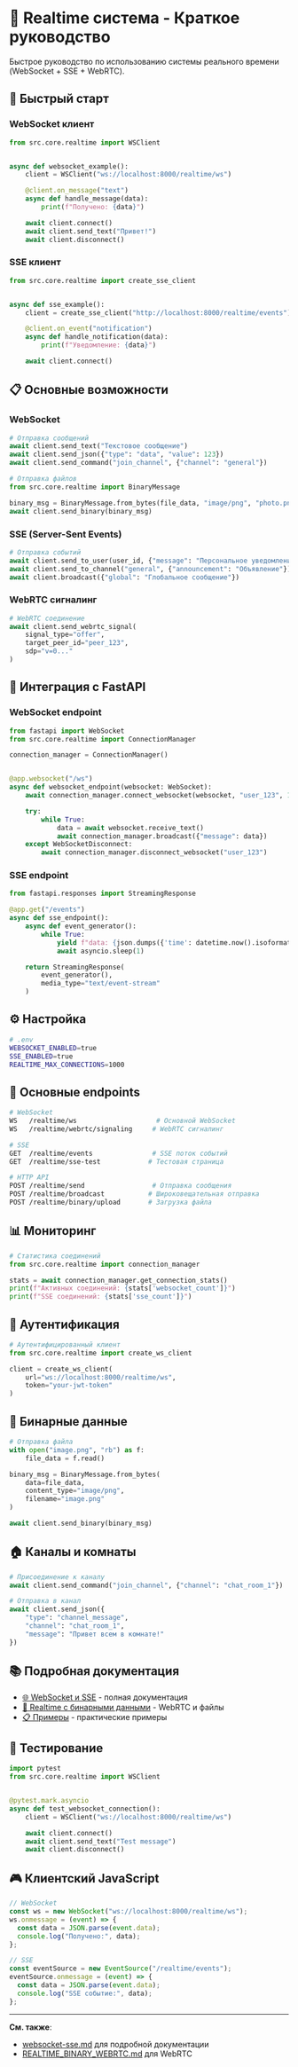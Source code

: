 # 🔄 Realtime система - Краткое руководство

Быстрое руководство по использованию системы реального времени (WebSocket + SSE + WebRTC).

## 🚀 Быстрый старт

### WebSocket клиент

```python
from src.core.realtime import WSClient


async def websocket_example():
    client = WSClient("ws://localhost:8000/realtime/ws")

    @client.on_message("text")
    async def handle_message(data):
        print(f"Получено: {data}")

    await client.connect()
    await client.send_text("Привет!")
    await client.disconnect()
```

### SSE клиент

```python
from src.core.realtime import create_sse_client


async def sse_example():
    client = create_sse_client("http://localhost:8000/realtime/events")

    @client.on_event("notification")
    async def handle_notification(data):
        print(f"Уведомление: {data}")

    await client.connect()
```

## 📋 Основные возможности

### WebSocket

```python
# Отправка сообщений
await client.send_text("Текстовое сообщение")
await client.send_json({"type": "data", "value": 123})
await client.send_command("join_channel", {"channel": "general"})

# Отправка файлов
from src.core.realtime import BinaryMessage

binary_msg = BinaryMessage.from_bytes(file_data, "image/png", "photo.png")
await client.send_binary(binary_msg)
```

### SSE (Server-Sent Events)

```python
# Отправка событий
await client.send_to_user(user_id, {"message": "Персональное уведомление"})
await client.send_to_channel("general", {"announcement": "Объявление"})
await client.broadcast({"global": "Глобальное сообщение"})
```

### WebRTC сигналинг

```python
# WebRTC соединение
await client.send_webrtc_signal(
    signal_type="offer",
    target_peer_id="peer_123",
    sdp="v=0..."
)
```

## 🔗 Интеграция с FastAPI

### WebSocket endpoint

```python
from fastapi import WebSocket
from src.core.realtime import ConnectionManager

connection_manager = ConnectionManager()


@app.websocket("/ws")
async def websocket_endpoint(websocket: WebSocket):
    await connection_manager.connect_websocket(websocket, "user_123", 123)

    try:
        while True:
            data = await websocket.receive_text()
            await connection_manager.broadcast({"message": data})
    except WebSocketDisconnect:
        await connection_manager.disconnect_websocket("user_123")
```

### SSE endpoint

```python
from fastapi.responses import StreamingResponse

@app.get("/events")
async def sse_endpoint():
    async def event_generator():
        while True:
            yield f"data: {json.dumps({'time': datetime.now().isoformat()})}\n\n"
            await asyncio.sleep(1)

    return StreamingResponse(
        event_generator(),
        media_type="text/event-stream"
    )
```

## ⚙️ Настройка

```bash
# .env
WEBSOCKET_ENABLED=true
SSE_ENABLED=true
REALTIME_MAX_CONNECTIONS=1000
```

## 🎯 Основные endpoints

```bash
# WebSocket
WS   /realtime/ws                    # Основной WebSocket
WS   /realtime/webrtc/signaling     # WebRTC сигналинг

# SSE
GET  /realtime/events               # SSE поток событий
GET  /realtime/sse-test            # Тестовая страница

# HTTP API
POST /realtime/send                 # Отправка сообщения
POST /realtime/broadcast           # Широковещательная отправка
POST /realtime/binary/upload       # Загрузка файла
```

## 📊 Мониторинг

```python
# Статистика соединений
from src.core.realtime import connection_manager

stats = await connection_manager.get_connection_stats()
print(f"Активных соединений: {stats['websocket_count']}")
print(f"SSE соединений: {stats['sse_count']}")
```

## 🔐 Аутентификация

```python
# Аутентифицированный клиент
from src.core.realtime import create_ws_client

client = create_ws_client(
    url="ws://localhost:8000/realtime/ws",
    token="your-jwt-token"
)
```

## 📁 Бинарные данные

```python
# Отправка файла
with open("image.png", "rb") as f:
    file_data = f.read()

binary_msg = BinaryMessage.from_bytes(
    data=file_data,
    content_type="image/png",
    filename="image.png"
)

await client.send_binary(binary_msg)
```

## 🏠 Каналы и комнаты

```python
# Присоединение к каналу
await client.send_command("join_channel", {"channel": "chat_room_1"})

# Отправка в канал
await client.send_json({
    "type": "channel_message",
    "channel": "chat_room_1",
    "message": "Привет всем в комнате!"
})
```

## 📚 Подробная документация

- [🌐 WebSocket и SSE](websocket-sse.md) - полная документация
- [📡 Realtime с бинарными данными](REALTIME_BINARY_WEBRTC.md) - WebRTC и файлы
- [📋 Примеры](../examples/realtime_examples.py) - практические примеры

## 🧪 Тестирование

```python
import pytest
from src.core.realtime import WSClient


@pytest.mark.asyncio
async def test_websocket_connection():
    client = WSClient("ws://localhost:8000/realtime/ws")

    await client.connect()
    await client.send_text("Test message")
    await client.disconnect()
```

## 🎮 Клиентский JavaScript

```javascript
// WebSocket
const ws = new WebSocket("ws://localhost:8000/realtime/ws");
ws.onmessage = (event) => {
  const data = JSON.parse(event.data);
  console.log("Получено:", data);
};

// SSE
const eventSource = new EventSource("/realtime/events");
eventSource.onmessage = (event) => {
  const data = JSON.parse(event.data);
  console.log("SSE событие:", data);
};
```

---

**См. также**:

- [websocket-sse.md](websocket-sse.md) для подробной документации
- [REALTIME_BINARY_WEBRTC.md](REALTIME_BINARY_WEBRTC.md) для WebRTC
